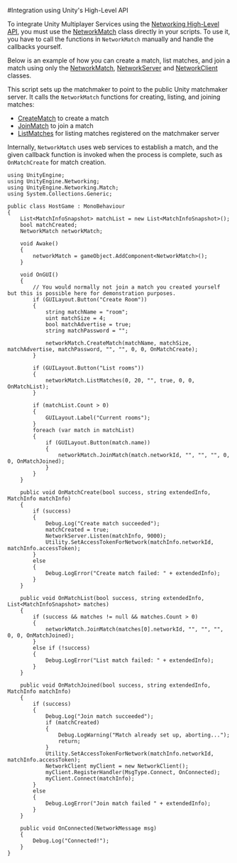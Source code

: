 #Integration using Unity's High-Level API

To integrate Unity Multiplayer Services using the [Networking High-Level API](UNetUsingHLAPI), you must use the [NetworkMatch](ScriptRef:Networking.Match.NetworkMatch) class directly in your scripts. To use it, you have to call the functions in `NetworkMatch` manually and handle the callbacks yourself.

Below is an example of how you can create a match, list matches, and join a match using only the [NetworkMatch](ScriptRef:Networking.Match.NetworkMatch), [NetworkServer](ScriptRef:Networking.NetworkServer) and [NetworkClient](ScriptRef:Networking.NetworkClient) classes. 

This script sets up the matchmaker to point to the public Unity matchmaker server. It calls the `NetworkMatch` functions for creating, listing, and joining matches:

* [CreateMatch](ScriptRef:Networking.Match.NetworkMatch.CreateMatch) to create a match
* [JoinMatch](ScriptRef:Networking.Match.NetworkMatch.JoinMatch) to join a match
* [ListMatches](ScriptRef:Networking.Match.NetworkMatch.ListMatches) for listing matches registered on the matchmaker server 

Internally, `NetworkMatch` uses web services to establish a match, and the given callback function is invoked when the process is complete, such as `OnMatchCreate` for match creation.

````
using UnityEngine;
using UnityEngine.Networking;
using UnityEngine.Networking.Match;
using System.Collections.Generic;

public class HostGame : MonoBehaviour
{
    List<MatchInfoSnapshot> matchList = new List<MatchInfoSnapshot>();
    bool matchCreated;
    NetworkMatch networkMatch;

    void Awake()
    {
        networkMatch = gameObject.AddComponent<NetworkMatch>();
    }

    void OnGUI()
    {
        // You would normally not join a match you created yourself but this is possible here for demonstration purposes.
        if (GUILayout.Button("Create Room"))
        {
            string matchName = "room";
            uint matchSize = 4;
            bool matchAdvertise = true;
            string matchPassword = "";

            networkMatch.CreateMatch(matchName, matchSize, matchAdvertise, matchPassword, "", "", 0, 0, OnMatchCreate);
        }

        if (GUILayout.Button("List rooms"))
        {
            networkMatch.ListMatches(0, 20, "", true, 0, 0, OnMatchList);
        }

        if (matchList.Count > 0)
        {
            GUILayout.Label("Current rooms");
        }
        foreach (var match in matchList)
        {
            if (GUILayout.Button(match.name))
            {
                networkMatch.JoinMatch(match.networkId, "", "", "", 0, 0, OnMatchJoined);
            }
        }
    }

    public void OnMatchCreate(bool success, string extendedInfo, MatchInfo matchInfo)
    {
        if (success)
        {
            Debug.Log("Create match succeeded");
            matchCreated = true;
            NetworkServer.Listen(matchInfo, 9000);
            Utility.SetAccessTokenForNetwork(matchInfo.networkId, matchInfo.accessToken);
        }
        else
        {
            Debug.LogError("Create match failed: " + extendedInfo);
        }
    }

    public void OnMatchList(bool success, string extendedInfo, List<MatchInfoSnapshot> matches)
    {
        if (success && matches != null && matches.Count > 0)
        {
            networkMatch.JoinMatch(matches[0].networkId, "", "", "", 0, 0, OnMatchJoined);
        }
        else if (!success)
        {
            Debug.LogError("List match failed: " + extendedInfo);
        }
    }

    public void OnMatchJoined(bool success, string extendedInfo, MatchInfo matchInfo)
    {
        if (success)
        {
            Debug.Log("Join match succeeded");
            if (matchCreated)
            {
                Debug.LogWarning("Match already set up, aborting...");
                return;
            }
            Utility.SetAccessTokenForNetwork(matchInfo.networkId, matchInfo.accessToken);
            NetworkClient myClient = new NetworkClient();
            myClient.RegisterHandler(MsgType.Connect, OnConnected);
            myClient.Connect(matchInfo);
        }
        else
        {
            Debug.LogError("Join match failed " + extendedInfo);
        }
    }

    public void OnConnected(NetworkMessage msg)
    {
        Debug.Log("Connected!");
    }
}
````

